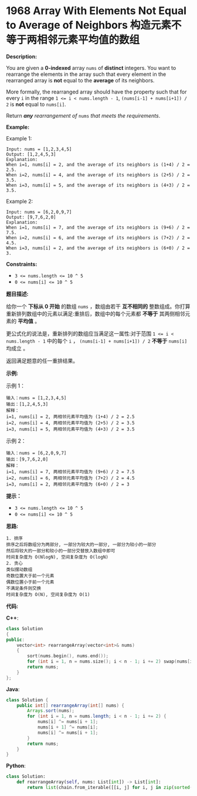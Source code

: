 # 1968 Array With Elements Not Equal to Average of Neighbors 构造元素不等于两相邻元素平均值的数组

__Description:__

You are given a __0-indexed__ array `nums` of __distinct__ integers. You want to rearrange the elements in the array such that every element in the rearranged array is __not__ equal to the __average__ of its neighbors.

More formally, the rearranged array should have the property such that for every `i` in the range `1 <= i < nums.length - 1`, `(nums[i-1] + nums[i+1]) / 2` is __not__ equal to `nums[i]`.

Return ___any__ rearrangement of_ `nums` _that meets the requirements_.

__Example:__

Example 1:

```text
Input: nums = [1,2,3,4,5]
Output: [1,2,4,5,3]
Explanation:
When i=1, nums[i] = 2, and the average of its neighbors is (1+4) / 2 = 2.5.
When i=2, nums[i] = 4, and the average of its neighbors is (2+5) / 2 = 3.5.
When i=3, nums[i] = 5, and the average of its neighbors is (4+3) / 2 = 3.5.
```

Example 2:

```text
Input: nums = [6,2,0,9,7]
Output: [9,7,6,2,0]
Explanation:
When i=1, nums[i] = 7, and the average of its neighbors is (9+6) / 2 = 7.5.
When i=2, nums[i] = 6, and the average of its neighbors is (7+2) / 2 = 4.5.
When i=3, nums[i] = 2, and the average of its neighbors is (6+0) / 2 = 3.
```

__Constraints:__

- `3 <= nums.length <= 10 ^ 5`
- `0 <= nums[i] <= 10 ^ 5`

__题目描述:__

给你一个 __下标从 0 开始__ 的数组 `nums` ，数组由若干 __互不相同的__ 整数组成。你打算重新排列数组中的元素以满足:重排后，数组中的每个元素都 __不等于__ 其两侧相邻元素的 __平均值__ 。

更公式化的说法是，重新排列的数组应当满足这一属性:对于范围 `1 <= i < nums.length - 1` 中的每个 `i` ， `(nums[i-1] + nums[i+1]) / 2` __不等于__ `nums[i]` 均成立 。

返回满足题意的任一重排结果。

__示例:__

示例 1：

```text
输入：nums = [1,2,3,4,5]
输出：[1,2,4,5,3]
解释：
i=1, nums[i] = 2, 两相邻元素平均值为 (1+4) / 2 = 2.5
i=2, nums[i] = 4, 两相邻元素平均值为 (2+5) / 2 = 3.5
i=3, nums[i] = 5, 两相邻元素平均值为 (4+3) / 2 = 3.5
```

示例 2：

```text
输入：nums = [6,2,0,9,7]
输出：[9,7,6,2,0]
解释：
i=1, nums[i] = 7, 两相邻元素平均值为 (9+6) / 2 = 7.5
i=2, nums[i] = 6, 两相邻元素平均值为 (7+2) / 2 = 4.5
i=3, nums[i] = 2, 两相邻元素平均值为 (6+0) / 2 = 3
```

__提示：__

- `3 <= nums.length <= 10 ^ 5`
- `0 <= nums[i] <= 10 ^ 5`

__思路:__

```text
1. 排序
排序之后将数组分为两部分, 一部分为较大的一部分, 一部分为较小的一部分
然后将较大的一部分和较小的一部分交替放入数组中即可
时间复杂度为 O(NlogN), 空间复杂度为 O(logN)
2. 贪心
类似摆动数组
奇数位置大于前一个元素
偶数位置小于前一个元素
不满足条件则交换
时间复杂度为 O(N), 空间复杂度为 O(1)
```

__代码:__

__C++__:

```C++
class Solution 
{
public:
    vector<int> rearrangeArray(vector<int>& nums) 
    {
        sort(nums.begin(), nums.end());
        for (int i = 1, n = nums.size(); i < n - 1; i += 2) swap(nums[i + 1], nums[i]);
        return nums;
    }
};
```

__Java__:

```Java
class Solution {
    public int[] rearrangeArray(int[] nums) {
        Arrays.sort(nums);
        for (int i = 1, n = nums.length; i < n - 1; i += 2) {
            nums[i] ^= nums[i + 1];
            nums[i + 1] ^= nums[i];
            nums[i] ^= nums[i + 1];
        }
        return nums;
    }
}
```

__Python__:

```Python
class Solution:
    def rearrangeArray(self, nums: List[int]) -> List[int]:
        return list(chain.from_iterable([[i, j] for i, j in zip(sorted(nums)[len(nums) >> 1:], sorted(nums)[:len(nums) >> 1])])) + ([max(nums)] if len(nums) & 1 else [])
```
